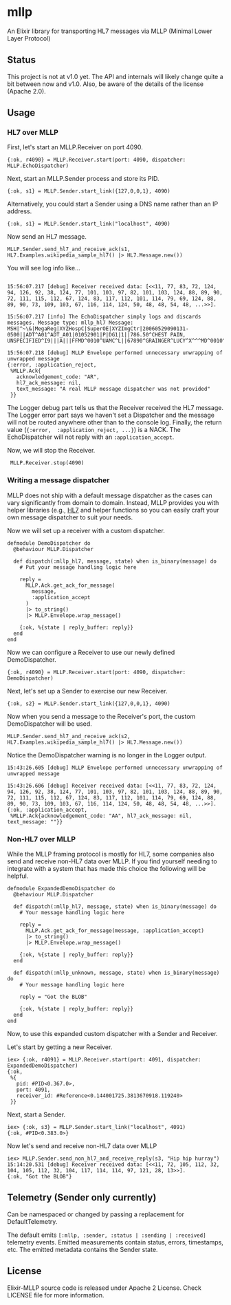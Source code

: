 # mllp

An Elixir library for transporting HL7 messages via MLLP (Minimal Lower Layer Protocol)

## Status

This project is not at v1.0 yet. The API and internals will likely change quite a bit between now and v1.0. Also, be aware of the details of the license (Apache 2.0).

## Usage

### HL7 over MLLP

First, let's start an MLLP.Receiver on port 4090.
```
{:ok, r4090} = MLLP.Receiver.start(port: 4090, dispatcher: MLLP.EchoDispatcher)
```

Next, start an MLLP.Sender process and store its PID.
```
{:ok, s1} = MLLP.Sender.start_link({127,0,0,1}, 4090)
```

Alternatively, you could start a Sender using a DNS name rather than an IP address.
```
{:ok, s1} = MLLP.Sender.start_link("localhost", 4090)
```


Now send an HL7 message.
```
MLLP.Sender.send_hl7_and_receive_ack(s1, HL7.Examples.wikipedia_sample_hl7() |> HL7.Message.new())
```

You will see log info like...
```

15:56:07.217 [debug] Receiver received data: [<<11, 77, 83, 72, 124, 94, 126, 92, 38, 124, 77, 101, 103, 97, 82, 101, 103, 124, 88, 89, 90, 72, 111, 115, 112, 67, 124, 83, 117, 112, 101, 114, 79, 69, 124, 88, 89, 90, 73, 109, 103, 67, 116, 114, 124, 50, 48, 48, 54, 48, ...>>].
 
15:56:07.217 [info] The EchoDispatcher simply logs and discards messages. Message type: mllp_hl7 Message: MSH|^~\&|MegaReg|XYZHospC|SuperOE|XYZImgCtr|20060529090131-0500||ADT^A01^ADT_A01|01052901|P|DG1|1||786.50^CHEST PAIN, UNSPECIFIED^I9|||A|||FFMD^0010^UAMC^L||67890^GRAINGER^LUCY^X^^^MD^0010^UAMC^L|MED|||||A0||13579^POTTER^SHERMAN^T^^^MD^0010^UAMC^L|||||||||||||||||||||||||||2006052909000^^O|||||||0105I30001^^^99DEF^AN
 
15:56:07.218 [debug] MLLP Envelope performed unnecessary unwrapping of unwrapped message
{:error, :application_reject,
 %MLLP.Ack{
   acknowledgement_code: "AR",
   hl7_ack_message: nil,
   text_message: "A real MLLP message dispatcher was not provided"
 }}
```

The Logger debug part tells us that the Receiver received the HL7 message. The Logger error part says we haven't set a Dispatcher and the message will not be routed anywhere other than to the console log. Finally, the return value (`{:error,  :application_reject, ...}`) is a NACK. The EchoDispatcher will not reply with an `:application_accept`.

Now, we will stop the Receiver.

```
 MLLP.Receiver.stop(4090)
```

### Writing a message dispatcher

MLLP does not ship with a default message dispatcher as the cases can vary significantly from domain to domain. Instead,
MLLP provides you with helper libraries (e.g., [HL7](https://hex.pm/packages/elixir_hl7) and helper functions so you can
easily craft your own message dispatcher to suit your needs.

Now we will set up a receiver with a custom dispatcher. 

```
defmodule DemoDispatcher do
  @behaviour MLLP.Dispatcher

  def dispatch(:mllp_hl7, message, state) when is_binary(message) do
    # Put your message handling logic here

    reply =
      MLLP.Ack.get_ack_for_message(
        message,
        :application_accept
      )
      |> to_string()
      |> MLLP.Envelope.wrap_message()

    {:ok, %{state | reply_buffer: reply}}
  end
end
```

Now we can configure a Receiver to use our newly defined DemoDispatcher.

```
{:ok, r4090} = MLLP.Receiver.start(port: 4090, dispatcher: DemoDispatcher)
```

Next, let's set up a Sender to exercise our new Receiver.

```
{:ok, s2} = MLLP.Sender.start_link({127,0,0,1}, 4090)
```

Now when you send a message to the Receiver's port, the custom DemoDispatcher will be used. 

```
MLLP.Sender.send_hl7_and_receive_ack(s2, HL7.Examples.wikipedia_sample_hl7() |> HL7.Message.new())
```

Notice the DemoDispatcher warning is no longer in the Logger output.

```
15:43:26.605 [debug] MLLP Envelope performed unnecessary unwrapping of unwrapped message
 
15:43:26.606 [debug] Receiver received data: [<<11, 77, 83, 72, 124, 94, 126, 92, 38, 124, 77, 101, 103, 97, 82, 101, 103, 124, 88, 89, 90, 72, 111, 115, 112, 67, 124, 83, 117, 112, 101, 114, 79, 69, 124, 88, 89, 90, 73, 109, 103, 67, 116, 114, 124, 50, 48, 48, 54, 48, ...>>].
{:ok, :application_accept,
 %MLLP.Ack{acknowledgement_code: "AA", hl7_ack_message: nil, text_message: ""}}

```

### Non-HL7 over MLLP

While the MLLP framing protocol is mostly for HL7, some companies also send and receive non-HL7 data over MLLP. If you find yourself needing to integrate with a system that has made this choice the following will be helpful.

```
defmodule ExpandedDemoDispatcher do
  @behaviour MLLP.Dispatcher

  def dispatch(:mllp_hl7, message, state) when is_binary(message) do
    # Your message handling logic here

    reply =
      MLLP.Ack.get_ack_for_message(message, :application_accept)
      |> to_string()
      |> MLLP.Envelope.wrap_message()
    
    {:ok, %{state | reply_buffer: reply}}
  end

  def dispatch(:mllp_unknown, message, state) when is_binary(message) do
    # Your message handling logic here

    reply = "Got the BLOB"

    {:ok, %{state | reply_buffer: reply}}
  end
end
```

Now, to use this expanded custom dispatcher with a Sender and Receiver.

Let's start by getting a new Receiver.

```
iex> {:ok, r4091} = MLLP.Receiver.start(port: 4091, dispatcher: ExpandedDemoDispatcher)
{:ok,
 %{
   pid: #PID<0.367.0>,
   port: 4091,
   receiver_id: #Reference<0.144001725.3813670918.119240>
 }}
```

Next, start a Sender.
```
iex> {:ok, s3} = MLLP.Sender.start_link("localhost", 4091)
{:ok, #PID<0.383.0>}

```

Now let's send and receive non-HL7 data over MLLP
```
iex> MLLP.Sender.send_non_hl7_and_receive_reply(s3, "Hip hip hurray")
15:14:20.531 [debug] Receiver received data: [<<11, 72, 105, 112, 32, 104, 105, 112, 32, 104, 117, 114, 114, 97, 121, 28, 13>>].
{:ok, "Got the BLOB"}
```


## **Telemetry** (Sender only currently)

Can be namespaced or changed by passing a replacement for DefaultTelemetry.

The default emits `[:mllp, :sender, :status | :sending | :received]` telemetry events.
Emitted measurements contain status, errors, timestamps, etc.
The emitted metadata contains the Sender state.


## License

Elixir-MLLP source code is released under Apache 2 License. Check LICENSE file for more information.